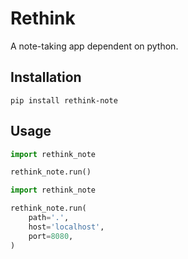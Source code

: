 # Rethink

A note-taking app dependent on python.

## Installation

```shell
pip install rethink-note
```

## Usage

```python
import rethink_note

rethink_note.run()
```

```python
import rethink_note

rethink_note.run(
    path='.',
    host='localhost',
    port=8080,
)
```
